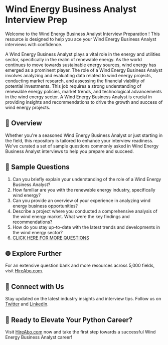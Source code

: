 # Wind Energy Business Analyst Interview Prep

Welcome to the Wind Energy Business Analyst Interview Preparation ! This resource is designed to help you ace your Wind Energy Business Analyst interviews with confidence.

A Wind Energy Business Analyst plays a vital role in the energy and utilities sector, specifically in the realm of renewable energy. As the world continues to move towards sustainable energy sources, wind energy has emerged as a prominent player. The role of a Wind Energy Business Analyst involves analyzing and evaluating data related to wind energy projects, conducting market research, and assessing the financial viability of potential investments. This job requires a strong understanding of renewable energy policies, market trends, and technological advancements in the wind energy sector. A Wind Energy Business Analyst is crucial in providing insights and recommendations to drive the growth and success of wind energy projects.

## 🚀 Overview

Whether you're a seasoned Wind Energy Business Analyst or just starting in the field, this repository is tailored to enhance your interview readiness. We've curated a set of sample questions commonly asked in Wind Energy Business Analyst interviews to help you prepare and succeed.

## 📝 Sample Questions

1. Can you briefly explain your understanding of the role of a Wind Energy Business Analyst?
2. How familiar are you with the renewable energy industry, specifically wind energy?
3. Can you provide an overview of your experience in analyzing wind energy business opportunities?
4. Describe a project where you conducted a comprehensive analysis of the wind energy market. What were the key findings and recommendations?
5. How do you stay up-to-date with the latest trends and developments in the wind energy sector?
6. [CLICK HERE FOR MORE QUESTIONS](https://hireabo.com/job/20_0_37/Wind%20Energy%20Business%20Analyst)

## 🌐 Explore Further

For an extensive question bank and more resources across 5,000 fields, visit [HireAbo.com](https://www.hireabo.com).

## 📱 Connect with Us

Stay updated on the latest industry insights and interview tips. Follow us on [Twitter](https://twitter.com/hireabo) and [LinkedIn](https://www.linkedin.com/in/hire-abo-3609972a8/).

## 🚀 Ready to Elevate Your Python Career?

Visit [HireAbo.com](https://www.hireabo.com) now and take the first step towards a successful Wind Energy Business Analyst career!